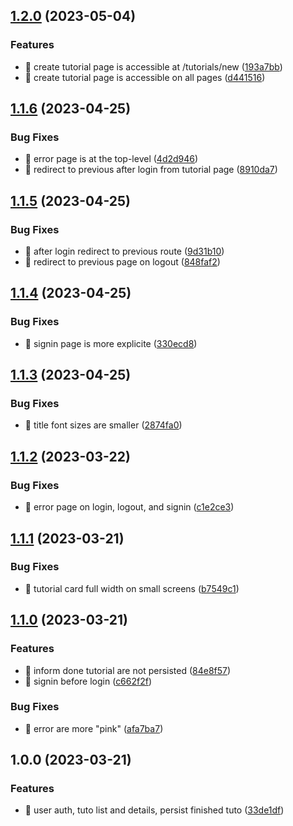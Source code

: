 ## [1.2.0](https://github.com/quibaritaenperdresatrompe/tuto/compare/v1.1.6...v1.2.0) (2023-05-04)

### Features

- 🎸 create tutorial page is accessible at /tutorials/new ([193a7bb](https://github.com/quibaritaenperdresatrompe/tuto/commit/193a7bb7930b0c56cd2a799ffb0f2c96efabb0d6))
- 🎸 create tutorial page is accessible on all pages ([d441516](https://github.com/quibaritaenperdresatrompe/tuto/commit/d44151670762f4cf299533691babc65759baba1a))

## [1.1.6](https://github.com/quibaritaenperdresatrompe/tuto/compare/v1.1.5...v1.1.6) (2023-04-25)

### Bug Fixes

- 🐛 error page is at the top-level ([4d2d946](https://github.com/quibaritaenperdresatrompe/tuto/commit/4d2d9467cd6c6f8064018440f7cf709d1baa4a54))
- 🐛 redirect to previous after login from tutorial page ([8910da7](https://github.com/quibaritaenperdresatrompe/tuto/commit/8910da7c859743a3fdc349950ab7b721972b9743))

## [1.1.5](https://github.com/quibaritaenperdresatrompe/tuto/compare/v1.1.4...v1.1.5) (2023-04-25)

### Bug Fixes

- 🐛 after login redirect to previous route ([9d31b10](https://github.com/quibaritaenperdresatrompe/tuto/commit/9d31b10477311e22439c84e6501983300c2535d6))
- 🐛 redirect to previous page on logout ([848faf2](https://github.com/quibaritaenperdresatrompe/tuto/commit/848faf29d1fef78cd148c84180d778ddfa5e26f2))

## [1.1.4](https://github.com/quibaritaenperdresatrompe/tuto/compare/v1.1.3...v1.1.4) (2023-04-25)

### Bug Fixes

- 🐛 signin page is more explicite ([330ecd8](https://github.com/quibaritaenperdresatrompe/tuto/commit/330ecd82caef56e735a1a21bd9ee70b0e01935bb))

## [1.1.3](https://github.com/quibaritaenperdresatrompe/tuto/compare/v1.1.2...v1.1.3) (2023-04-25)

### Bug Fixes

- 🐛 title font sizes are smaller ([2874fa0](https://github.com/quibaritaenperdresatrompe/tuto/commit/2874fa019a51a6b993991d25128c301ee9b15843))

## [1.1.2](https://github.com/quibaritaenperdresatrompe/tuto/compare/v1.1.1...v1.1.2) (2023-03-22)

### Bug Fixes

- 🐛 error page on login, logout, and signin ([c1e2ce3](https://github.com/quibaritaenperdresatrompe/tuto/commit/c1e2ce38b41e014ac2301034df389312cb41a257))

## [1.1.1](https://github.com/quibaritaenperdresatrompe/tuto/compare/v1.1.0...v1.1.1) (2023-03-21)

### Bug Fixes

- 🐛 tutorial card full width on small screens ([b7549c1](https://github.com/quibaritaenperdresatrompe/tuto/commit/b7549c1482c104e73c4db64aa9912574346b2c96))

## [1.1.0](https://github.com/quibaritaenperdresatrompe/tuto/compare/v1.0.0...v1.1.0) (2023-03-21)

### Features

- 🎸 inform done tutorial are not persisted ([84e8f57](https://github.com/quibaritaenperdresatrompe/tuto/commit/84e8f57166a3f54341c206374db185e697d84140))
- 🎸 signin before login ([c662f2f](https://github.com/quibaritaenperdresatrompe/tuto/commit/c662f2fd61fd11d79f879d366aa1e4cecdfd499c))

### Bug Fixes

- 🐛 error are more "pink" ([afa7ba7](https://github.com/quibaritaenperdresatrompe/tuto/commit/afa7ba73afe60866423a7742c4c085efbb060e1e))

## 1.0.0 (2023-03-21)

### Features

- 🎸 user auth, tuto list and details, persist finished tuto ([33de1df](https://github.com/quibaritaenperdresatrompe/tuto/commit/33de1dfbe7501d1c756a31def94234367a1ac2bd))
